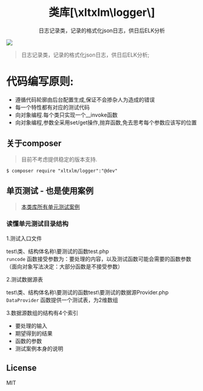 <h1 align="center"> 类库[\xltxlm\logger\] </h1>
<p align="center"> 日志记录类，记录的格式化json日志，供日后ELK分析</p>

![](https://github.com/xltxlm/logger/workflows/单元测试/badge.svg)

> 日志记录类，记录的格式化json日志，供日后ELK分析;

# 代码编写原则:
- 遵循代码轮廓由后台配置生成,保证不会掺杂人为造成的错误
- 每一个特性都有对应的测试代码
- 向对象编程.每个类只实现一个__invoke函数
- 向对象编程,参数全采用set/get操作,抛弃函数,免去思考每个参数应该写的位置

## 关于composer

> 目前不考虑提供稳定的版本支持.

```shell
$ composer require "xltxlm/logger":"@dev"
```

## 单页测试 - 也是使用案例

>[本类库所有单元测试案例](./test/)

### 读懂单元测试目录结构

1.测试入口文件

test\类、结构体名称\要测试的函数test.php<br>
`runcode` 函数接受参数为：要处理的内容，以及测试函数可能会需要的函数参数（面向对象写法决定：大部分函数是不接受参数）

2.测试数据源表

test\类、结构体名称\要测试的函数test\要测试的数据源Provider.php<br>
`DataProvider` 函数提供一个测试表，为2维数组 <br>

3.数据源数组的结构有4个索引

* 要处理的输入
* 期望得到的结果
* 函数的参数
* 测试案例本身的说明

## License
MIT

